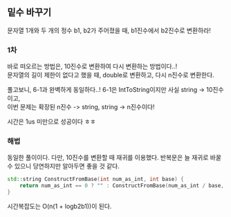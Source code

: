 ## 밑수 바꾸기
문자열 1개와 두 개의 정수 b1, b2가 주어졌을 때, b1진수에서 b2진수로 변환하라!


### 1차
바로 떠오르는 방법은, 10진수로 변환하여 다시 변환하는 방법이다..!  
문자열의 길이 제한이 없다고 했을 때, double로 변환하고, 다시 n진수로 변환한다.

풀고보니, 6-1과 완벽하게 동일하다..!  6-1은 IntToString이지만 사실 string -> 10진수이고,   
이번 문제는 확장된 n진수 -> string, string -> n진수이다!

시간은 1us 미만으로 성공이다 ㅎㅎ

### 해법
동일한 풀이이다. 다만, 10진수를 변환할 때 재귀를 이용했다.  반복문은 늘 재귀로 바꿀 수 있으니 당연하지만 알아두면 좋을 것 같다.  

```c++
std::string ConstructFromBase(int num_as_int, int base) {
    return num_as_int == 0 ? "" : ConstructFromBase(num_as_int / base, base) + static_cast<char>(num_as_int % base >= 10 ? 'A' + num_as_int % base - 10 : '0' + num_as_int % base);
}
```
시간복잡도는 O(n(1 + logb2b1))이 된다.